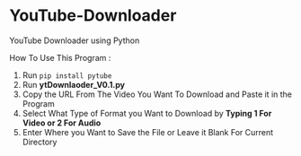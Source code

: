 # YouTube-Downloader
YouTube Downloader using Python

How To Use This Program :

1. Run ``pip install pytube``
2. Run **ytDownlaoder_V0.1.py**
3. Copy the URL From The Video You Want To Download and Paste it in the Program 
4. Select What Type of Format you Want to Download by **Typing 1 For Video or 2 For Audio**
5. Enter Where you Want to Save the File or Leave it Blank For Current Directory
